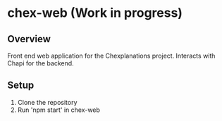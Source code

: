 # chex-web (Work in progress)
## Overview 
Front end web application for the Chexplanations project. Interacts with Chapi for the backend. 

## Setup 
1. Clone the repository 
2. Run 'npm start' in chex-web
